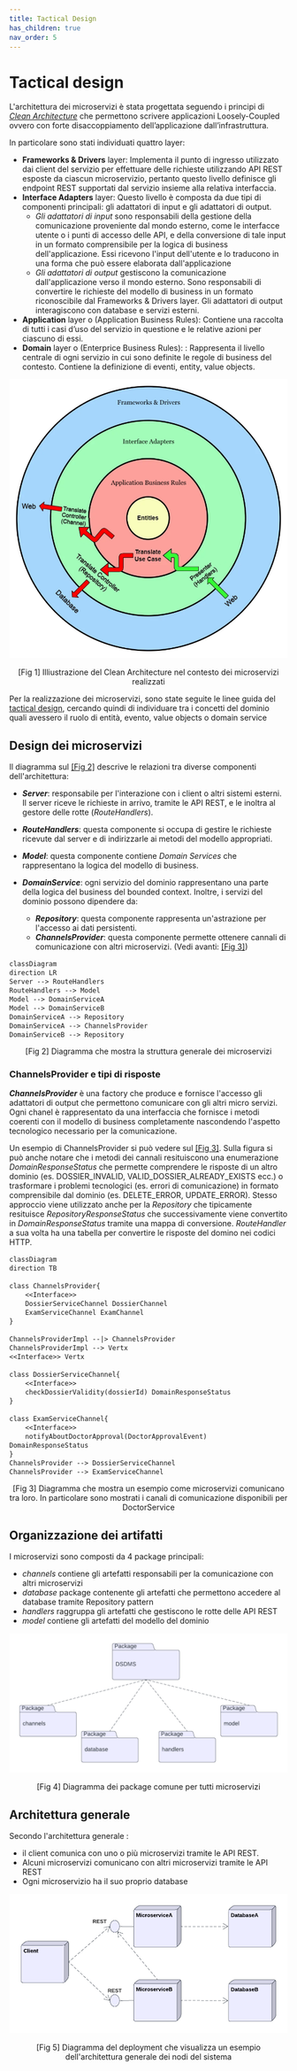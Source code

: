 ```yaml
---
title: Tactical Design
has_children: true
nav_order: 5
---
```

# Tactical design
L'architettura dei microservizi è stata progettata seguendo i principi di *[Clean Architecture](https://betterprogramming.pub/the-clean-architecture-beginners-guide-e4b7058c1165)* che permettono scrivere applicazioni Loosely-Coupled ovvero con forte disaccoppiamento dell’applicazione dall’infrastruttura.

In particolare sono stati individuati quattro layer: 
- **Frameworks & Drivers** layer: Implementa il punto di ingresso utilizzato dai client del servizio per effettuare delle richieste utilizzando API REST esposte da ciascun microservizio, pertanto questo livello definisce gli endpoint REST supportati dal servizio insieme alla relativa interfaccia. 
- **Interface Adapters** layer: Questo livello è composta da due tipi di componenti principali: gli adattatori di input e gli adattatori di output.
  - *Gli adattatori di input* sono responsabili della gestione della comunicazione proveniente dal mondo esterno, come le interfacce utente o i punti di accesso delle API, e della conversione di tale input in un formato comprensibile per la logica di business dell'applicazione. Essi ricevono l'input dell'utente e lo traducono in una forma che può essere elaborata dall'applicazione
  - *Gli adattatori di output* gestiscono la comunicazione dall'applicazione verso il mondo esterno. Sono responsabili di convertire le richieste del modello di business in un formato  riconoscibile dal Frameworks & Drivers layer. Gli adattatori di output interagiscono con database e servizi esterni.
- **Application** layer o (Application Business Rules): Contiene una raccolta di tutti i casi d’uso del servizio in questione e le relative azioni per ciascuno di essi.
- **Domain** layer o (Enterprice Business Rules): : Rappresenta il livello centrale di ogni servizio in cui sono definite le regole di business del contesto. Contiene la definizione di eventi, entity, value objects.


![Clean architectuer diagram](img/cleanArchitecture.png)
<p align="center">[Fig 1] Illiustrazione del Clean Architecture nel contesto dei microservizi realizzati  </p>

Per la realizzazione dei microservizi, sono state seguite le linee guida del [tactical design](https://thedomaindrivendesign.io/what-is-tactical-design/), cercando quindi di individuare tra i concetti del dominio quali avessero il ruolo di entità, evento, value objects o domain service

## Design dei microservizi

Il diagramma sul <a href="#class_architecture">[Fig 2]</a> descrive le relazioni tra diverse componenti dell'architettura:

- ***Server***: responsabile per l'interazione con i client o altri sistemi esterni. Il server riceve le richieste in arrivo, tramite le API REST, e le inoltra al gestore delle rotte (*RouteHandlers*).

- ***RouteHandlers***: questa componente si occupa di gestire le richieste ricevute dal server e di indirizzarle ai metodi del modello appropriati. 

- ***Model***: questa componente contiene *Domain Services* che rappresentano la logica del modello di business.

- ***DomainService***: ogni servizio del dominio rappresentano una parte della logica del business del bounded context. Inoltre, i servizi del dominio possono dipendere da:
  - ***Repository***: questa componente rappresenta un'astrazione per l'accesso ai dati persistenti.
  - ***ChannelsProvider***: questa componente permette ottenere cannali di comunicazione con altri microservizi. (Vedi avanti: <a href="#class_channels">[Fig 3]</a>)
  
<div id="class_architecture"></div>

```mermaid
classDiagram
direction LR
Server --> RouteHandlers
RouteHandlers --> Model
Model --> DomainServiceA
Model --> DomainServiceB
DomainServiceA --> Repository
DomainServiceA --> ChannelsProvider
DomainServiceB --> Repository

```
<p align="center">[Fig 2] Diagramma che mostra la struttura generale dei microservizi </p>

### ChannelsProvider e tipi di risposte
***ChannelsProvider*** è una factory che produce e fornisce l'accesso gli adattatori di output che permettono comunicare con gli altri micro servizi. Ogni chanel è rappresentato da una interfaccia che fornisce i metodi coerenti con il modello di business completamente nascondendo l'aspetto tecnologico necessario per la comunicazione. 

Un esempio di ChannelsProvider si può vedere sul <a href="#class_channels">[Fig 3]</a>. Sulla figura si può anche notare che i metodi dei cannali resituiscono una enumerazione *DomainResponseStatus* che permette comprendere le risposte di un altro dominio (es. DOSSIER_INVALID, VALID_DOSSIER_ALREADY_EXISTS ecc.) o trasformare i problemi tecnologici (es. errori di comunicazione) in formato comprensibile dal dominio (es. DELETE_ERROR, UPDATE_ERROR).
Stesso approccio viene utilizzato anche per la *Repository* che tipicamente resituisce *RepositoryResponseStatus* che successivamente viene convertito in *DomainResponseStatus* tramite una mappa di conversione.
*RouteHandler* a sua volta ha una tabella per convertire le risposte del domino nei codici HTTP. 


<div id="class_channels"></div>

```mermaid
classDiagram
direction TB

class ChannelsProvider{
    <<Interface>>
    DossierServiceChannel DossierChannel
    ExamServiceChannel ExamChannel
}

ChannelsProviderImpl --|> ChannelsProvider
ChannelsProviderImpl --> Vertx
<<Interface>> Vertx

class DossierServiceChannel{
    <<Interface>>
    checkDossierValidity(dossierId) DomainResponseStatus
}

class ExamServiceChannel{
    <<Interface>>
    notifyAboutDoctorApproval(DoctorApprovalEvent) DomainResponseStatus
}
ChannelsProvider --> DossierServiceChannel
ChannelsProvider --> ExamServiceChannel

```
<p align="center">[Fig 3] Diagramma che mostra un esempio come microservizi comunicano tra loro. In particolare sono mostrati i canali di comunicazione disponibili per DoctorService </p>



## Organizzazione dei artifatti
I microservizi sono composti da 4 package principali:
- *channels* contiene gli artefatti responsabili per la comunicazione con altri microservizi
- *database* package contenente gli artefatti che permettono accedere al database tramite Repository pattern
- *handlers* raggruppa gli artefatti che gestiscono le rotte delle API REST
- *model* contiene gli artefatti del modello del dominio

![Alt text](<img/packageDiagram.png>)
<p align="center">[Fig 4] Diagramma dei package comune per tutti microservizi</p>


## Architettura generale
Secondo l'architettura generale :
- il client comunica con uno o più microservizi tramite le API REST. 
- Alcuni microservizi comunicano con altri microservizi tramite le API REST
- Ogni microservizio ha il suo proprio database


![Alt text](<img/componentsDiagram.png>)

<p align="center">[Fig 5] Diagramma del deployment che visualizza un esempio dell'architettura generale dei nodi del sistema</p>